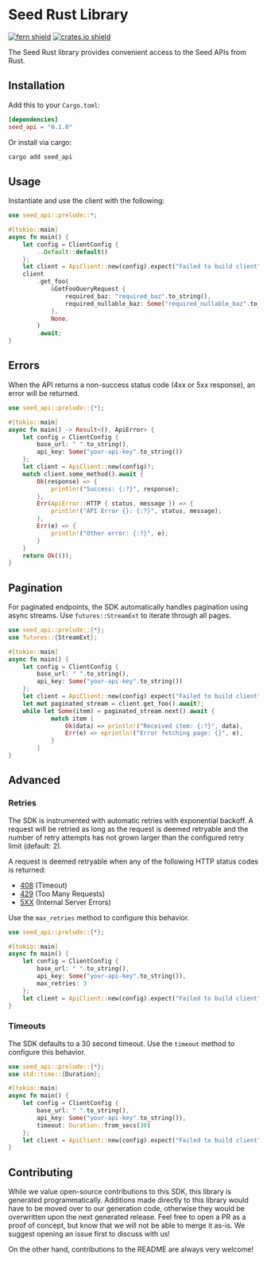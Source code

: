# Seed Rust Library

[![fern shield](https://img.shields.io/badge/%F0%9F%8C%BF-Built%20with%20Fern-brightgreen)](https://buildwithfern.com?utm_source=github&utm_medium=github&utm_campaign=readme&utm_source=Seed%2FRust)
[![crates.io shield](https://img.shields.io/crates/v/seed_api)](https://crates.io/crates/seed_api)

The Seed Rust library provides convenient access to the Seed APIs from Rust.

## Installation

Add this to your `Cargo.toml`:

```toml
[dependencies]
seed_api = "0.1.0"
```

Or install via cargo:

```sh
cargo add seed_api
```

## Usage

Instantiate and use the client with the following:

```rust
use seed_api::prelude::*;

#[tokio::main]
async fn main() {
    let config = ClientConfig {
        ..Default::default()
    };
    let client = ApiClient::new(config).expect("Failed to build client");
    client
        .get_foo(
            &GetFooQueryRequest {
                required_baz: "required_baz".to_string(),
                required_nullable_baz: Some("required_nullable_baz".to_string()),
            },
            None,
        )
        .await;
}
```

## Errors

When the API returns a non-success status code (4xx or 5xx response), an error will be returned.

```rust
use seed_api::prelude::{*};

#[tokio::main]
async fn main() -> Result<(), ApiError> {
    let config = ClientConfig {
        base_url: " ".to_string(),
        api_key: Some("your-api-key".to_string())
    };
    let client = ApiClient::new(config)?;
    match client.some_method().await {
        Ok(response) => {
            println!("Success: {:?}", response);
        },
        Err(ApiError::HTTP { status, message }) => {
            println!("API Error {}: {:?}", status, message);
        },
        Err(e) => {
            println!("Other error: {:?}", e);
        }
    }
    return Ok(());
}
```

## Pagination

For paginated endpoints, the SDK automatically handles pagination using async streams. Use `futures::StreamExt` to iterate through all pages.

```rust
use seed_api::prelude::{*};
use futures::{StreamExt};

#[tokio::main]
async fn main() {
    let config = ClientConfig {
        base_url: " ".to_string(),
        api_key: Some("your-api-key".to_string())
    };
    let client = ApiClient::new(config).expect("Failed to build client");
    let mut paginated_stream = client.get_foo().await?;
    while let Some(item) = paginated_stream.next().await {
            match item {
                Ok(data) => println!("Received item: {:?}", data),
                Err(e) => eprintln!("Error fetching page: {}", e),
            }
        }
}
```

## Advanced

### Retries

The SDK is instrumented with automatic retries with exponential backoff. A request will be retried as long
as the request is deemed retryable and the number of retry attempts has not grown larger than the configured
retry limit (default: 2).

A request is deemed retryable when any of the following HTTP status codes is returned:

- [408](https://developer.mozilla.org/en-US/docs/Web/HTTP/Status/408) (Timeout)
- [429](https://developer.mozilla.org/en-US/docs/Web/HTTP/Status/429) (Too Many Requests)
- [5XX](https://developer.mozilla.org/en-US/docs/Web/HTTP/Status/500) (Internal Server Errors)

Use the `max_retries` method to configure this behavior.

```rust
use seed_api::prelude::{*};

#[tokio::main]
async fn main() {
    let config = ClientConfig {
        base_url: " ".to_string(),
        api_key: Some("your-api-key".to_string()),
        max_retries: 3
    };
    let client = ApiClient::new(config).expect("Failed to build client");
}
```

### Timeouts

The SDK defaults to a 30 second timeout. Use the `timeout` method to configure this behavior.

```rust
use seed_api::prelude::{*};
use std::time::{Duration};

#[tokio::main]
async fn main() {
    let config = ClientConfig {
        base_url: " ".to_string(),
        api_key: Some("your-api-key".to_string()),
        timeout: Duration::from_secs(30)
    };
    let client = ApiClient::new(config).expect("Failed to build client");
}
```

## Contributing

While we value open-source contributions to this SDK, this library is generated programmatically.
Additions made directly to this library would have to be moved over to our generation code,
otherwise they would be overwritten upon the next generated release. Feel free to open a PR as
a proof of concept, but know that we will not be able to merge it as-is. We suggest opening
an issue first to discuss with us!

On the other hand, contributions to the README are always very welcome!